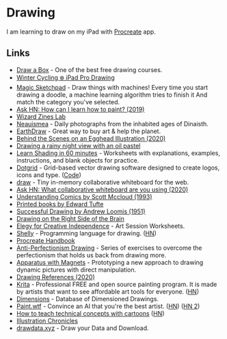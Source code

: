 # Drawing

I am learning to draw on my iPad with [Procreate](https://procreate.art) app.

## Links

* [Draw a Box](https://drawabox.com/) - One of the best free drawing courses.
* [Winter Cycling ❄️ iPad Pro Drawing](https://www.youtube.com/watch?v=4FGEX8yZqiM&app=desktop)
* [Magic Sketchpad](https://magic-sketchpad.glitch.me/) - Draw things with machines! Every time you start drawing a doodle, a machine learning algorithm tries to finish it And match the category you've selected.
* [Ask HN: How can I learn how to paint? \(2019\)](https://news.ycombinator.com/item?id=19375624)
* [Wizard Zines Lab](https://wizardzines.substack.com/archive)
* [Neauismea](https://neauoire.github.io/neauismea/) - Daily photographs from the inhabited ages of Dinaisth.
* [EarthDraw](https://earthdraw.org/) - Great way to buy art & help the planet.
* [Behind the Scenes on an Egghead Illustration \(2020\)](https://community.egghead.io/t/behind-the-scenes-on-an-egghead-illustration/1830)
* [Drawing a rainy night view with an oil pastel](https://www.youtube.com/watch?v=6qCp2smmxs8)
* [Learn Shading in 60 minutes](https://galshir.com/shading) - Worksheets with explanations, examples, instructions, and blank objects for practice.
* [Dotgrid](https://hundredrabbits.itch.io/dotgrid) - Grid-based vector drawing software designed to create logos, icons and type. \([Code](https://github.com/hundredrabbits/Dotgrid)\)
* [draw](https://github.com/thesephist/draw) - Tiny in-memory collaborative whiteboard for the web.
* [Ask HN: What collaborative whiteboard are you using \(2020\)](https://news.ycombinator.com/item?id=23272054)
* [Understanding Comics by Scott Mccloud \(1993\)](http://scottmccloud.com/2-print/1-uc/index.html)
* [Printed books by Edward Tufte](https://www.edwardtufte.com/tufte/)
* [Successful Drawing by Andrew Loomis \(1951\)](https://www.goodreads.com/book/show/2001015.Successful_Drawing)
* [Drawing on the Right Side of the Brain](https://www.drawright.com/)
* [Elegy for Creative Independence](https://flowartestudio.ck.page/) - Art Session Worksheets.
* [Shelly](https://shelly.dev/) - Programming language for drawing. \([HN](https://news.ycombinator.com/item?id=23866688)\)
* [Procreate Handbook](https://procreate.art/handbook)
* [Anti-Perfectionism Drawing](https://hyperlink.academy/courses/anti-perfectionism-drawing/7) - Series of exercises to overcome the perfectionism that holds us back from drawing more.
* [Apparatus with Magnets](https://www.notion.so/Apparatus-with-Magnets-Intro-2e32af5b59b64a45b3b203408374a56e) - Prototyping a new approach to drawing dynamic pictures with direct manipulation.
* [Drawing References \(2020\)](https://longest.voyage/notes/drawing-references/)
* [Krita](https://krita.org/en) - Professional FREE and open source painting program. It is made by artists that want to see affordable art tools for everyone. \([HN](https://news.ycombinator.com/item?id=24775216)\)
* [Dimensions](https://www.dimensions.com/) - Database of Dimensioned Drawings.
* [Paint.wtf](https://paint.wtf/) - Convince an AI that you're the best artist. \([HN](https://news.ycombinator.com/item?id=25822610)\) \([HN 2](https://news.ycombinator.com/item?id=25830087)\)
* [How to teach technical concepts with cartoons](https://jvns.ca/teach-tech-with-cartoons/) \([HN](https://news.ycombinator.com/item?id=25882377)\)
* [Illustration Chronicles](https://illustrationchronicles.com/)
* [drawdata.xyz](https://drawdata.xyz/) - Draw your Data and Download.

